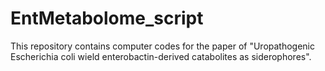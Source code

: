# EntMetabolome_script
This repository contains computer codes for the paper of "Uropathogenic Escherichia coli wield enterobactin-derived catabolites as siderophores".
